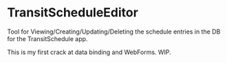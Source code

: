 # TransitScheduleEditor
Tool for Viewing/Creating/Updating/Deleting the schedule entries in the DB for the TransitSchedule app.

This is my first crack at data binding and WebForms. WIP.

